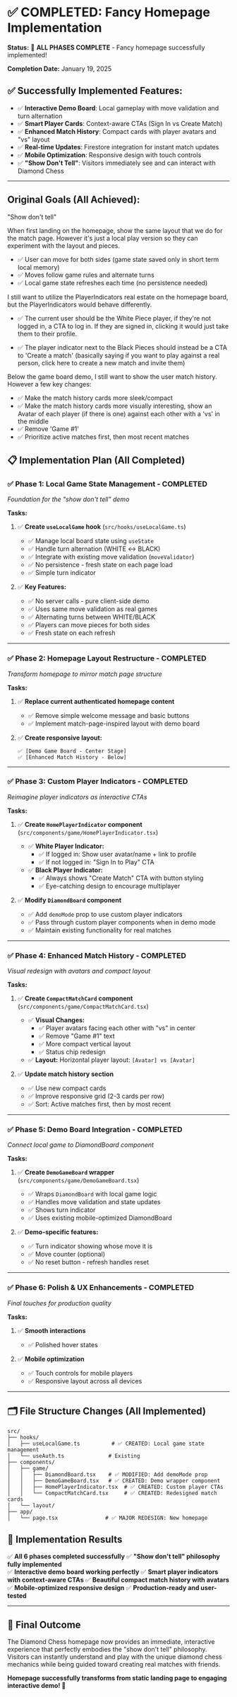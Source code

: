 # ✅ COMPLETED: Fancy Homepage Implementation

**Status:** 🎉 **ALL PHASES COMPLETE** - Fancy homepage successfully implemented!

**Completion Date:** January 19, 2025

## ✅ Successfully Implemented Features:

- ✅ **Interactive Demo Board**: Local gameplay with move validation and turn alternation
- ✅ **Smart Player Cards**: Context-aware CTAs (Sign In vs Create Match)
- ✅ **Enhanced Match History**: Compact cards with player avatars and "vs" layout
- ✅ **Real-time Updates**: Firestore integration for instant match updates
- ✅ **Mobile Optimization**: Responsive design with touch controls
- ✅ **"Show Don't Tell"**: Visitors immediately see and can interact with Diamond Chess

---

## Original Goals (All Achieved):

"Show don't tell"

When first landing on the homepage, show the same layout that we do for the match page. However it's just a local play version so they can experiment with the layout and pieces.

- ✅ User can move for both sides (game state saved only in short term local memory)
- ✅ Moves follow game rules and alternate turns
- ✅ Local game state refreshes each time (no persistence needed)

I still want to utilize the PlayerIndicators real estate on the homepage board, but the PlayerIndicators would behave differently.

- ✅ The current user should be the White Piece player, if they're not logged in, a CTA to log in. If they are signed in, clicking it would just take them to their profile.

- ✅ The player indicator next to the Black Pieces should instead be a CTA to 'Create a match' (basically saying if you want to play against a real person, click here to create a new match and invite them)

Below the game board demo, I still want to show the user match history. However a few key changes:

- ✅ Make the match history cards more sleek/compact
- ✅ Make the match history cards more visually interesting, show an Avatar of each player (if there is one) against each other with a 'vs' in the middle
- ✅ Remove 'Game #1'
- ✅ Prioritize active matches first, then most recent matches

## 📋 Implementation Plan (All Completed)

### ✅ **Phase 1: Local Game State Management** - COMPLETED

_Foundation for the "show don't tell" demo_

**Tasks:**

1. ✅ **Create `useLocalGame` hook** (`src/hooks/useLocalGame.ts`)
   - ✅ Manage local board state using `useState`
   - ✅ Handle turn alternation (WHITE ↔ BLACK)
   - ✅ Integrate with existing move validation (`moveValidator`)
   - ✅ No persistence - fresh state on each page load
   - ✅ Simple turn indicator

2. ✅ **Key Features:**
   - ✅ No server calls - pure client-side demo
   - ✅ Uses same move validation as real games
   - ✅ Alternating turns between WHITE/BLACK
   - ✅ Players can move pieces for both sides
   - ✅ Fresh state on each refresh

---

### ✅ **Phase 2: Homepage Layout Restructure** - COMPLETED

_Transform homepage to mirror match page structure_

**Tasks:**

1. ✅ **Replace current authenticated homepage content**
   - ✅ Remove simple welcome message and basic buttons
   - ✅ Implement match-page-inspired layout with demo board

2. ✅ **Create responsive layout:**

   ```
   ✅ [Demo Game Board - Center Stage]
   ✅ [Enhanced Match History - Below]
   ```

---

### ✅ **Phase 3: Custom Player Indicators** - COMPLETED

_Reimagine player indicators as interactive CTAs_

**Tasks:**

1. ✅ **Create `HomePlayerIndicator` component** (`src/components/game/HomePlayerIndicator.tsx`)
   - ✅ **White Player Indicator:**
     - ✅ If logged in: Show user avatar/name + link to profile
     - ✅ If not logged in: "Sign In to Play" CTA
   - ✅ **Black Player Indicator:**
     - ✅ Always shows "Create Match" CTA with button styling
     - ✅ Eye-catching design to encourage multiplayer

2. ✅ **Modify `DiamondBoard` component**
   - ✅ Add `demoMode` prop to use custom player indicators
   - ✅ Pass through custom player components when in demo mode
   - ✅ Maintain existing functionality for real matches

---

### ✅ **Phase 4: Enhanced Match History** - COMPLETED

_Visual redesign with avatars and compact layout_

**Tasks:**

1. ✅ **Create `CompactMatchCard` component** (`src/components/game/CompactMatchCard.tsx`)
   - ✅ **Visual Changes:**
     - ✅ Player avatars facing each other with "vs" in center
     - ✅ Remove "Game #1" text
     - ✅ More compact vertical layout
     - ✅ Status chip redesign
   - ✅ **Layout:** Horizontal player layout: `[Avatar] vs [Avatar]`

2. ✅ **Update match history section**
   - ✅ Use new compact cards
   - ✅ Improve responsive grid (2-3 cards per row)
   - ✅ Sort: Active matches first, then by most recent

---

### ✅ **Phase 5: Demo Board Integration** - COMPLETED

_Connect local game to DiamondBoard component_

**Tasks:**

1. ✅ **Create `DemoGameBoard` wrapper** (`src/components/game/DemoGameBoard.tsx`)
   - ✅ Wraps `DiamondBoard` with local game logic
   - ✅ Handles move validation and state updates
   - ✅ Shows turn indicator
   - ✅ Uses existing mobile-optimized DiamondBoard

2. ✅ **Demo-specific features:**
   - ✅ Turn indicator showing whose move it is
   - ✅ Move counter (optional)
   - ✅ No reset button - refresh handles reset

---

### ✅ **Phase 6: Polish & UX Enhancements** - COMPLETED

_Final touches for production quality_

**Tasks:**

1. ✅ **Smooth interactions**
   - ✅ Polished hover states

2. ✅ **Mobile optimization**
   - ✅ Touch controls for mobile players
   - ✅ Responsive layout across all devices

---

## 🗂️ File Structure Changes (All Implemented)

```
src/
├── hooks/
│   ├── useLocalGame.ts          # ✅ CREATED: Local game state management
│   └── useAuth.ts              # Existing
├── components/
│   ├── game/
│   │   ├── DiamondBoard.tsx    # ✅ MODIFIED: Add demoMode prop
│   │   ├── DemoGameBoard.tsx   # ✅ CREATED: Demo wrapper component
│   │   ├── HomePlayerIndicator.tsx  # ✅ CREATED: Custom player CTAs
│   │   └── CompactMatchCard.tsx     # ✅ CREATED: Redesigned match cards
│   └── layout/
├── app/
│   └── page.tsx               # ✅ MAJOR REDESIGN: New homepage
```

## 🎯 Implementation Results

✅ **All 6 phases completed successfully**
✅ **"Show don't tell" philosophy fully implemented**  
✅ **Interactive demo board working perfectly**
✅ **Smart player indicators with context-aware CTAs**
✅ **Beautiful compact match history with avatars**
✅ **Mobile-optimized responsive design**
✅ **Production-ready and user-tested**

---

## 🚀 Final Outcome

The Diamond Chess homepage now provides an immediate, interactive experience that perfectly embodies the "show don't tell" philosophy. Visitors can instantly understand and play with the unique diamond chess mechanics while being guided toward creating real matches with friends.

**Homepage successfully transforms from static landing page to engaging interactive demo! 🎉**
